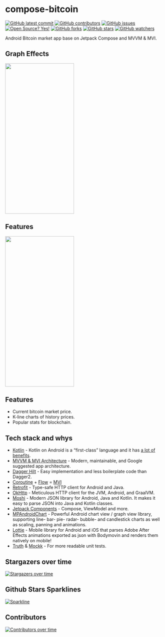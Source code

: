 # compose-bitcoin

[![GitHub latest commit](https://badgen.net/github/last-commit/bytebeats/compose-bitcoin)](https://github.com/bytebeats/compose-bitcoin/commit/)
[![GitHub contributors](https://img.shields.io/github/contributors/bytebeats/compose-bitcoin.svg)](https://github.com/bytebeats/compose-bitcoin/graphs/contributors/)
[![GitHub issues](https://img.shields.io/github/issues/bytebeats/compose-bitcoin.svg)](https://github.com/bytebeats/compose-bitcoin/issues/)
[![Open Source? Yes!](https://badgen.net/badge/Open%20Source%20%3F/Yes%21/blue?icon=github)](https://github.com/bytebeats/compose-bitcoin/)
[![GitHub forks](https://img.shields.io/github/forks/bytebeats/compose-bitcoin.svg?style=social&label=Fork&maxAge=2592000)](https://github.com/bytebeats/compose-bitcoin/network/)
[![GitHub stars](https://img.shields.io/github/stars/bytebeats/compose-bitcoin.svg?style=social&label=Star&maxAge=2592000)](https://github.com/bytebeats/compose-bitcoin/stargazers/)
[![GitHub watchers](https://img.shields.io/github/watchers/bytebeats/compose-bitcoin.svg?style=social&label=Watch&maxAge=2592000)](https://github.com/bytebeats/compose-bitcoin/watchers/)

Android Bitcoin market app base on Jetpack Compose and MVVM & MVI.

## Graph Effects

<img src="/arts/compose_bitcoin.gif" width="220" height="480"/>

## Features

<img src="/arts/compose_bitcoin.gif" width="220" height="480"/>

## Features

* Current bitcoin market price.
* K-line charts of history prices.
* Popular stats for blockchain.

## Tech stack and whys 
* [Kotlin](https://kotlinlang.org/) - Kotlin on Android is a “first-class” language and it has [a lot of benefits](https://developer.android.com/kotlin).
* [MVVM & MVI Architecture](https://developer.android.com/jetpack/guide) - Modern, maintainable, and Google suggested app architecture.
* [Dagger Hilt](https://dagger.dev/hilt/) - Easy implementation and less boilerplate code than Dagger2.
* [Coroutine](https://developer.android.com/kotlin/coroutines) + [Flow](https://developer.android.com/kotlin/flow) = [MVI](https://github.com/Kotlin-Android-Open-Source/MVI-Coroutines-Flow)
* [Retrofit](https://square.github.io/retrofit/) - Type-safe HTTP client for Android and Java.
* [OkHttp](https://square.github.io/okhttp/) - Meticulous HTTP client for the JVM, Android, and GraalVM.
* [Moshi](https://github.com/square/moshi) - Modern JSON library for Android, Java and Kotlin. It makes it easy to parse JSON into Java and Kotlin classes.
* [Jetpack Components](https://developer.android.com/jetpack) - Compose, ViewModel and more.
* [MPAndroidChart](https://github.com/PhilJay/MPAndroidChart) - Powerful Android chart view / graph view library, supporting line- bar- pie- radar- bubble- and candlestick charts as well as scaling, panning and animations.
* [Lottie](https://github.com/airbnb/lottie-android) -  Mobile library for Android and iOS that parses Adobe After Effects animations exported as json with Bodymovin and renders them natively on mobile!
* [Truth](https://truth.dev/) & [Mockk](https://mockk.io/) - For more readable unit tests.

## Stargazers over time

[![Stargazers over time](https://starchart.cc/bytebeats/compose-bitcoin.svg)](https://starchart.cc/bytebeats/compose-bitcoin)

## Github Stars Sparklines

[![Sparkline](https://stars.medv.io/bytebeats/compose-bitcoin.svg)](https://stars.medv.io/bytebeats/compose-bitcoin)

## Contributors

[![Contributors over time](https://contributor-graph-api.apiseven.com/contributors-svg?chart=contributorOverTime&repo=bytebeats/compose-bitcoin)](https://www.apiseven.com/en/contributor-graph?chart=contributorOverTime&repo=bytebeats/compose-bitcoin)